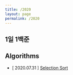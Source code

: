 ```yaml
---
title: /2020
layout: page
permalink: /2020
---
```


## 1일 1백준

## Algorithms
- [ 2020.07.31 ] [Selection Sort](https://dobiisfree.github.ioAlgorithms/SelectionSort)
